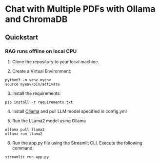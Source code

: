 # Chat with Multiple PDFs with Ollama and ChromaDB


## Quickstart

### RAG runs offline on local CPU

1. Clone the repository to your local machine.

2. Create a Virtual Environment:

```
python3 -m venv myenv
source myenv/bin/activate
```
   
3. Install the requirements: 

```
pip install -r requirements.txt
```

4. Install <a href="https://ollama.ai">Ollama</a> and pull LLM model specified in config.yml

5. Run the LLama2 model using Ollama

```
ollama pull llama2
ollama run llama2
```

6. Run the app.py file using the Streamlit CLI. Execute the following command:

```
streamlit run app.py
```